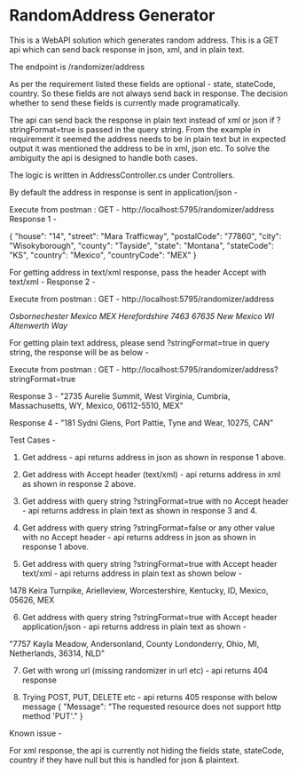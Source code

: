 # RandomAddress Generator

This is a WebAPI solution which generates random address. This is a GET api which can send back response in json, xml, and in plain text.

The endpoint is /randomizer/address

As per the requirement listed these fields are optional - state, stateCode, country. So these fields are not always send back in response. The decision whether to send these fields is currently made programatically.

The api can send back the response in plain text instead of xml or json if ?stringFormat=true is passed in the query string. From the example in requirement it seemed the address needs to be in plain text but in expected output it was mentioned the address to be in xml, json etc. To solve the ambiguity the api is designed to handle both cases.

The logic is written in AddressController.cs under Controllers.

By default the address in response is sent in application/json -

Execute from postman : GET - http://localhost:5795/randomizer/address
Response 1 -

{
    "house": "14",
    "street": "Mara Trafficway",
    "postalCode": "77860",
    "city": "Wisokyborough",
    "county": "Tayside",
    "state": "Montana",
    "stateCode": "KS",
    "country": "Mexico",
    "countryCode": "MEX"
}

For getting address in text/xml response, pass the header Accept with text/xml -
Response 2 -

Execute from postman : GET - http://localhost:5795/randomizer/address

<Address xmlns:i="http://www.w3.org/2001/XMLSchema-instance" xmlns="http://schemas.datacontract.org/2004/07/RandomAddressGenerator.Controllers">
    <city>Osbornechester</city>
    <country>Mexico</country>
    <countryCode>MEX</countryCode>
    <county>Herefordshire</county>
    <house>7463</house>
    <postalCode>67635</postalCode>
    <state>New Mexico</state>
    <stateCode>WI</stateCode>
    <street>Altenwerth Way</street>
</Address>

For getting plain text address, please send ?stringFormat=true in query string, the response will be as below -

Execute from postman : GET - http://localhost:5795/randomizer/address?stringFormat=true

Response 3 - "2735 Aurelie Summit, West Virginia, Cumbria, Massachusetts, WY, Mexico, 06112-5510, MEX"

Response 4 -  "181 Sydni Glens, Port Pattie, Tyne and Wear, 10275, CAN"

Test Cases -

1. Get address - api returns address in json as shown in response 1 above.

2. Get address with Accept header (text/xml) - api returns address in xml as shown in response 2 above.

3. Get address with query string ?stringFormat=true with no Accept header - api returns address in plain text as shown in response 3 and 4.

4. Get address with query string ?stringFormat=false or any other value with no Accept header - api returns address in json as shown in response 1 above.

5. Get address with query string ?stringFormat=true with Accept header text/xml - api returns address in plain text as shown below -

<string xmlns="http://schemas.microsoft.com/2003/10/Serialization/">1478 Keira Turnpike, Arielleview, Worcestershire, Kentucky, ID, Mexico, 05626, MEX</string>

6. Get address with query string ?stringFormat=true with Accept header application/json - api returns address in plain text as shown - 

"7757 Kayla Meadow, Andersonland, County Londonderry, Ohio, MI, Netherlands, 36314, NLD"

7. Get with wrong url (missing randomizer in url etc) - api returns 404 response

8. Trying POST, PUT, DELETE etc - api returns 405 response with below message
    {
    "Message": "The requested resource does not support http method 'PUT'."
    }


Known issue -

For xml response, the api is currently not hiding the fields state, stateCode, country if they have null but this is handled for json & plaintext.
